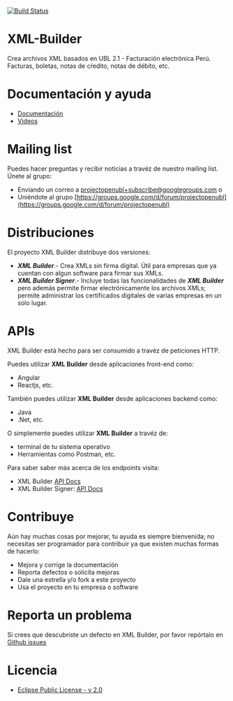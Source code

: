 [![Build Status](https://dev.azure.com/project-openubl/xml-builder/_apis/build/status/project-openubl.xml-builder?branchName=master)](https://dev.azure.com/project-openubl/xml-builder/_build/latest?definitionId=1&branchName=master)

# XML-Builder
Crea archivos XML basados en UBL 2.1 - Facturación electrónica Perú. Facturas, boletas, notas de cŕedito, notas de débito, etc.


# Documentación y ayuda
- [Documentación](https://project-openubl.gitbook.io/xml-builder/)
- [Videos](https://www.youtube.com/channel/UChq3xxjyDgjcU346rp0bbtA/)


# Mailing list
Puedes hacer preguntas y recibir noticias a travéz de nuestro mailing list.
Únete al grupo:
- Enviando un correo a [projectopenubl+subscribe@googlegroups.com](mailto:projectopenubl+subscribe@googlegroups.com) o
- Uniéndote al grupo [https://groups.google.com/d/forum/projectopenubl](https://groups.google.com/d/forum/projectopenubl)


# Distribuciones
El proyecto XML Builder distribuye dos versiones:
- ***XML Builder***.- Crea XMLs sin firma digital. Útil para empresas que ya cuentan con algun software para firmar sus XMLs.
- ***XML Builder Signer***.- Incluye todas las funcionalidades de ***XML Builder*** pero además permite firmar electrónicamente los archivos XMLs; permite administrar los certificados digitales de varias empresas en un solo lugar.

# APIs
XML Builder está hecho para ser consumido a travéz de peticiones HTTP.

Puedes utilizar **XML Builder** desde aplicaciones front-end como:
- Angular
- Reactjs, etc.

También puedes utilizar **XML Builder** desde aplicaciones backend como:
- Java
- .Net, etc.

O simplemente puedes utilizar **XML Builder** a travéz de:
- terminal de tu sistema operativo
- Herramientas como Postman, etc.

Para saber saber más acerca de los endpoints visita:
- XML Builder [API Docs](https://app.swaggerhub.com/apis-docs/project-openubl/xml-builder)
- XML Builder Signer: [API Docs](https://app.swaggerhub.com/apis-docs/project-openubl/xml-builder-signer)

# Contribuye
Aún hay muchas cosas por mejorar, tu ayuda es siempre bienvenida; no necesitas ser programador para contribuir ya que existen muchas formas de hacerlo:

- Mejora y corrige la documentación
- Reporta defectos o solicita mejoras
- Dale una estrella y/o fork a este proyecto
- Usa el proyecto en tu empresa o software 

# Reporta un problema
Si crees que descubriste un defecto en XML Builder, por favor repórtalo en [Github issues](https://github.com/project-openubl/xml-builder/issues)

# Licencia
- [Eclipse Public License - v 2.0](./LICENSE)
